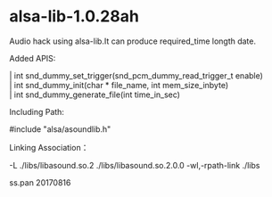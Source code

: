 # alsa-lib-1.0.28ah

Audio hack using alsa-lib.It can produce required_time longth date.

Added APIS:

   | int snd_dummy_set_trigger(snd_pcm_dummy_read_trigger_t enable)				                      
   | int snd_dummy_init(char * file_name, int mem_size_inbyte)					                           
   | int snd_dummy_generate_file(int time_in_sec)							                                   

Including Path:

   #include "alsa/asoundlib.h"
   
Linking Association：

   -L ./libs/libasound.so.2 ./libs/libasound.so.2.0.0   -wl,-rpath-link ./libs

ss.pan 
20170816
